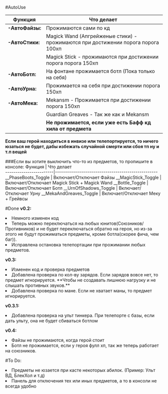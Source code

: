 #AutoUse

Функция        | Что делает                                                                       
---------------|----------------------------------------------------------------------------------
**-АвтоФайзы:**| Прожимаются сами по кд
**-АвтоСтики:**| Magick Wand (Апгрейженые стики) - прожимаются при достижении порога порога 100хп 
               | Magick Stick - прожимаются при достижении порога порога 150хп|                    
**-АвтоБотл:** | На фонтане прожимается ботл (Пока только на себя)                                
**-АвтоУрна:** | Прожимается на себя при достижении порога 150хп                                  
**-АвтоМека:** | Mekansm - Прожимается при достижении порога 150хп                                
               | Guardian Greaves - Так же как и Mekansm                                          
               |**Не прожимается, если уже есть Бафф кд хила от предмета**
**Если ваш герой находиться в инвизе или телепортируется, то ничего юзаться не будет, дабы избежать случайной смерти или сбоя тп ну и т.п вещей**


###Если вы хотите выключить что-то из предметов, то пропишите в консоле:
Функция                 | Что делает                                                                       
------------------------|---------------------------------------------------
__PhaseBoots_Toggle     | Включает/Отключает Файзы
__MagicStick_Toggle     | Включает/Отключает Magick Stick + Magick Wand
__Bottle_Toggle         | Включает/Отключает Ботл
__UrnOfShadows_Toggle   | Включает/Отключает Урну
__MekaAndGreaves_Toggle | Включает/Отключает Меку + Грейвсы


#Done
**v0.2:**
<li>Немного изменен код
<li>Теперь можно переключаться на любых юнитов(Союзников/Противников) и не будет переключаться обратно на героя, но из-за этого не будут прожиматься предметы, кроме ботла(скорее фича, чем баг)).
<li>Исправлена остановка телепортации при прожимании любых предметов.

**v0.3:**
<li>Изменен код и проверка предметов
<li>Добавлена проверка по кол-ву зарядов. Если зарядов вовсе нет, то предмет игнорируется. 
	**Чтобы не создавать лишнюю нагрузку и не слышать противных звуков.**
<li>Добавлена проверка по мане. Если не хватает маны, то предмет игнорируется.

**v0.3.1:**
<li>Добавлена проверка на ульт тинкера. При телепорте с базы, если дать ульту, она не будет сбиваться ботлом

**v0.4:**
<li>Файзы не прожимаются, когда герой стоит
<li>Ботл не прожимается, если у героя фулл хп, так же теперь работает на союзников.

#To Do:
<li>Предметы не юзается при касте некоторых абилок. (Пример: Ульт ВД, БлекХол и т.д)
<li>Панель для отключения тех или иных предметов, а то в консоли не всегда удобно
